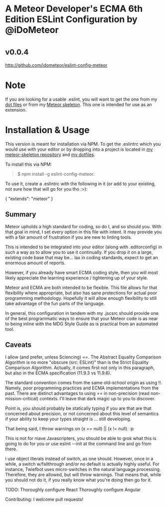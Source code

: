 # A Meteor Developer's ECMA 6th Edition ESLint Configuration by @iDoMeteor
# <small>v0.0.4</small>

http://github.com/idometeor/eslint-config-meteor

# Note

If you are looking for a usable .eslint, you will want to get the one from my [dot files](https://github.com/iDoMeteor/meteor-vim-dotfiles/blob/master/.eslintrc) or from my [Meteor skeleton](https://github.com/iDoMeteor/meteor-skeleton/blob/master/.eslintrc). This one is intended for use as an extension.

# Installation & Usage

This version is meant for installation via NPM.  To get the .eslintrc which
you would use with your editor or by dropping into a project is located in
[my meteor-skeleton repository](https://github.com/iDoMeteor/meteor-skeleton/)
and [my dotfiles](https://github.com/iDoMeteor/meteor-vim-dotfiles/).

To install this via NPM:

>$ npm install -g eslint-config-meteor.

To use it, create a .eslintrc with the following in it (or add to your existing,
not sure how that will go for you tho :>):

  {
    "extends": "meteor"
  }


## Summary

Meteor upholds a high standard for coding, so do I, and so should you.
With that goal in mind, I set every option in this file with intent.  It
may provide you with a fair amount of frustration if you are new to linting
tools.

This is intended to be integrated into your editor (along with .editorconfig)
in such a way as to allow you to use it continually.  If you drop it on a
large, existing code base that may be... lax in coding standards, expect to
get an enormous amount of reports.

However, if you already have smart ECMA coding style, then you will most
likely appreciate the learning experience / tightening up of your style.

Meteor and ECMA are both intended to be flexible.  This file allows for that
flexibility where appropriate, but also has sane protections for actual
poor programming methodology.  Hopefully it will allow enough flexibility
to still take advantage of the fun parts of the language.

In general, this configuration in tandem with my .jscsrc should provide
one of the best programmatic ways to ensure that your Meteor code is as
near to being inline with the MDG Style Guide as is practical from an
automated tool.

## Caveats

I allow (and prefer, unless Sciencing) ==.  The Abstract Equality
Comparison Algorithm is no more "obscure (src: ESLint)" than is the
Strict Equality Comparison Algorithm.  Actually, it comes first not only
in this paragraph, but also in the ECMA specification (11.9.3 vs 11.9.6).

The standard convention comes from the same old-school origin as using !!.
Namely, poor programming practices and ECMA implementations from the past.
There are distinct advantages to using == in non-precision (read
non-mission-critical) contexts.  I'll leave that dark magic up to you to
discover.

Point is, you should probably be statically typing if you are that are that
concerned about precision, or not concerned about this level of semantics if
your ability to keep your types straight is ... still developing.

That being said, I throw warnings on (x == null) || (x != null). :p

This is not for niave Javascripters, you should be able to
grok what this is going to do for you or use eslint --init at the command
line and go from there.

I use object literals instead of switch, as one should.  However, once in
a while, a switch w/fallthrough and/or no default is actually highly useful.
For instance, Twiefbot uses micro-switches in the natural language
processing.  Therefore, they are allowed, but will throw warnings.  That
means that, while you should not do it, if you really know what you're doing
then go for it.

TODO:
   Thoroughly configure React
   Thoroughly configure Angular

Contributing:
   I welcome pull requests!

